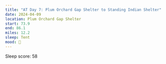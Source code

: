 ```yaml
---
title: "AT Day 7: Plum Orchard Gap Shelter to Standing Indian Shelter"
date: 2024-04-09
location: Plum Orchard Gap Shelter
start: 73.9
end: 86.1
miles: 12.2
sleep: Tent
mood: 🙂
---
```

Sleep score: 58